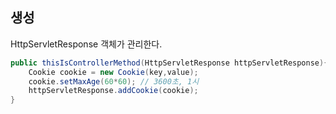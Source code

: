 ## 생성
HttpServletResponse 객체가 관리한다.
```java
public thisIsControllerMethod(HttpServletResponse httpServletResponse){
	Cookie cookie = new Cookie(key,value);
	cookie.setMaxAge(60*60); // 3600초, 1시
	httpServletResponse.addCookie(cookie);
}
```